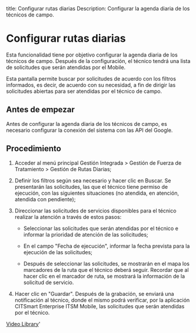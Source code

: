 title: Configurar rutas diarias
Description: Configurar la agenda diaria de los técnicos de campo.
# Configurar rutas diarias

Esta funcionalidad tiene por objetivo configurar la agenda diaria de los
técnicos de campo. Después de la configuración, el técnico tendrá una lista de
solicitudes que serán atendidas por el Mobile.

Esta pantalla permite buscar por solicitudes de acuerdo con los filtros
informados, es decir, de acuerdo con su necesidad, a fin de dirigir las
solicitudes abiertas para ser atendidas por el técnico de campo.

Antes de empezar
-----------------

Antes de configurar la agenda diaria de los técnicos de campo, es necesario
configurar la conexión del sistema con las API del Google.

Procedimiento
-----------------

1.  Acceder al menú principal Gestión Integrada \> Gestión de Fuerza de
    Tratamiento \> Gestión de Rutas Diarias;

2.  Definir los filtros según sea necesario y hacer clic en Buscar. Se
    presentarán las solicitudes, las que el técnico tiene permiso de ejecución,
    con las siguientes situaciones (no atendida, en atención, atendida con
    pendiente);

3.  Direccionar las solicitudes de servicios disponibles para el técnico
    realizar la atención a través de estos pasos:

    -   Seleccionar las solicitudes que serán atendidas por el técnico e
        informar la prioridad de atención de las solicitudes;

    -   En el campo "Fecha de ejecución", informar la fecha prevista para la
        ejecución de las solicitudes;

    -   Después de seleccionar las solicitudes, se mostrarán en el mapa los
        marcadores de la ruta que el técnico deberá seguir. Recordar que al
        hacer clic en el marcador de ruta, se mostrará la información de la
        solicitud de servicio.

4.  Hacer clic en "Guardar". Después de la grabación, se enviará una
    notificación al técnico, donde el mismo podrá verificar, por la aplicación
    CITSmart Enterprise ITSM Mobile, las solicitudes que serán atendidas por el
    técnico.


<i class='fa fa-youtube-play  fa-2x' style='color:#97ce17;vertical-align: middle;'> </i> [Video Library](https://www.youtube.com/playlist?list=PLB5qK2uzf2ROTLt6Tt7uegzqwpXHX5nA2)'

<!-- !!! tip "About"

    <b>Product/Version:</b> CITSmart | 8.00 &nbsp;&nbsp;
    <b>Updated:</b>01/28/2019 – Anna Martins
